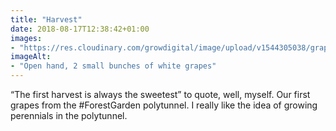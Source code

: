 ```yaml
---
title: "Harvest"
date: 2018-08-17T12:38:42+01:00
images: 
- "https://res.cloudinary.com/growdigital/image/upload/v1544305038/grapes-30220462088.jpg"
imageAlt: 
- "Open hand, 2 small bunches of white grapes"
---
```


“The first harvest is always the sweetest” to quote, well, myself. Our first grapes from the #ForestGarden polytunnel. I really like the idea of growing perennials in the polytunnel.
